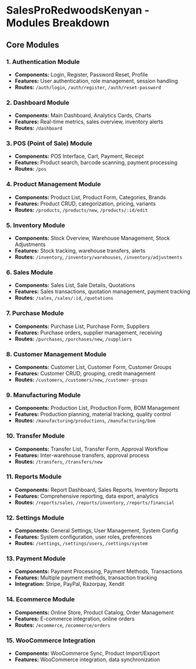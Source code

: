 # SalesProRedwoodsKenyan - Modules Breakdown

## Core Modules

### 1. Authentication Module
- **Components:** Login, Register, Password Reset, Profile
- **Features:** User authentication, role management, session handling
- **Routes:** `/auth/login`, `/auth/register`, `/auth/reset-password`

### 2. Dashboard Module
- **Components:** Main Dashboard, Analytics Cards, Charts
- **Features:** Real-time metrics, sales overview, inventory alerts
- **Routes:** `/dashboard`

### 3. POS (Point of Sale) Module
- **Components:** POS Interface, Cart, Payment, Receipt
- **Features:** Product search, barcode scanning, payment processing
- **Routes:** `/pos`

### 4. Product Management Module
- **Components:** Product List, Product Form, Categories, Brands
- **Features:** Product CRUD, categorization, pricing, variants
- **Routes:** `/products`, `/products/new`, `/products/:id/edit`

### 5. Inventory Module
- **Components:** Stock Overview, Warehouse Management, Stock Adjustments
- **Features:** Stock tracking, warehouse transfers, alerts
- **Routes:** `/inventory`, `/inventory/warehouses`, `/inventory/adjustments`

### 6. Sales Module
- **Components:** Sales List, Sale Details, Quotations
- **Features:** Sales transactions, quotation management, payment tracking
- **Routes:** `/sales`, `/sales/:id`, `/quotations`

### 7. Purchase Module
- **Components:** Purchase List, Purchase Form, Suppliers
- **Features:** Purchase orders, supplier management, receiving
- **Routes:** `/purchases`, `/purchases/new`, `/suppliers`

### 8. Customer Management Module
- **Components:** Customer List, Customer Form, Customer Groups
- **Features:** Customer CRUD, grouping, credit management
- **Routes:** `/customers`, `/customers/new`, `/customer-groups`

### 9. Manufacturing Module
- **Components:** Production List, Production Form, BOM Management
- **Features:** Production planning, material tracking, quality control
- **Routes:** `/manufacturing/productions`, `/manufacturing/bom`

### 10. Transfer Module
- **Components:** Transfer List, Transfer Form, Approval Workflow
- **Features:** Inter-warehouse transfers, approval process
- **Routes:** `/transfers`, `/transfers/new`

### 11. Reports Module
- **Components:** Report Dashboard, Sales Reports, Inventory Reports
- **Features:** Comprehensive reporting, data export, analytics
- **Routes:** `/reports/sales`, `/reports/inventory`, `/reports/financial`

### 12. Settings Module
- **Components:** General Settings, User Management, System Config
- **Features:** System configuration, user roles, preferences
- **Routes:** `/settings`, `/settings/users`, `/settings/system`

### 13. Payment Module
- **Components:** Payment Processing, Payment Methods, Transactions
- **Features:** Multiple payment methods, transaction tracking
- **Integration:** Stripe, PayPal, Razorpay, Xendit

### 14. Ecommerce Module
- **Components:** Online Store, Product Catalog, Order Management
- **Features:** E-commerce integration, online orders
- **Routes:** `/ecommerce`, `/ecommerce/orders`

### 15. WooCommerce Integration
- **Components:** WooCommerce Sync, Product Import/Export
- **Features:** WooCommerce integration, data synchronization